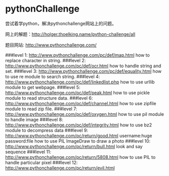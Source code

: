 # pythonChallenge
尝试着学python，解决pythonchallenge网站上的问题。

网上的解题：http://holger.thoelking.name/python-challenge/all

题目网站: http://www.pythonchallenge.com/

###level 1: http://www.pythonchallenge.com/pc/def/map.html
	how to replace character in string.
###level 2: http://www.pythonchallenge.com/pc/def/ocr.html
	how to handle string and set.
###level 3: http://www.pythonchallenge.com/pc/def/equality.html
	how to use re module to search string.
###level 4: http://www.pythonchallenge.com/pc/def/linkedlist.php
	how to use urllib module to get webpage.
###level 5: http://www.pythonchallenge.com/pc/def/peak.html
	how to use pickle module to read structure data.
###level 6: http://www.pythonchallenge.com/pc/def/channel.html
	how to use zipfile module to read zip file.
###level 7: http://www.pythonchallenge.com/pc/def/oxygen.html
	how to use pil module to handle image
###level 8: http://www.pythonchallenge.com/pc/def/integrity.html
	how to use bz2 module to decompress data
###level 9: http://www.pythonchallenge.com/pc/return/good.html
	username:huge password:file
	how to use PIL ImageDraw to draw a photo
###level 10: http://www.pythonchallenge.com/pc/return/bull.html
	look and say sequence
###level 11: http://www.pythonchallenge.com/pc/return/5808.html
	how to use PIL to handle particular pixel
###level 12: http://www.pythonchallenge.com/pc/return/evil.html



